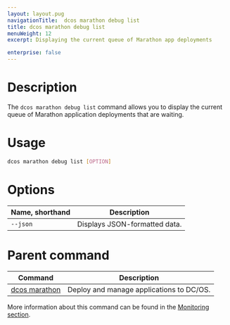 ```yaml
---
layout: layout.pug
navigationTitle:  dcos marathon debug list
title: dcos marathon debug list
menuWeight: 12
excerpt: Displaying the current queue of Marathon app deployments

enterprise: false
---
```




# Description
The `dcos marathon debug list` command allows you to display the current queue of Marathon application deployments that are waiting.

# Usage

```bash
dcos marathon debug list [OPTION]
```

# Options

| Name, shorthand |  Description |
|---------|-------------|
| `--json`   |  Displays JSON-formatted data. |

# Parent command

| Command | Description |
|---------|-------------|
| [dcos marathon](/1.11/cli/command-reference/dcos-marathon/) | Deploy and manage applications to DC/OS. |

More information about this command can be found in the [Monitoring section](https://docs.mesosphere.com/1.11/monitoring/debugging/cli-debugging/#dcos-marathon-debug-list).
